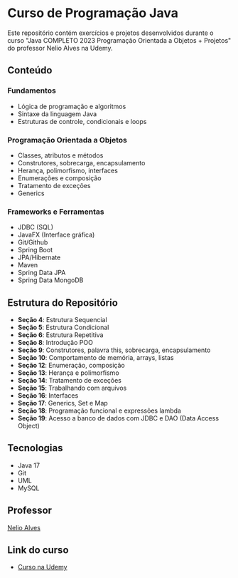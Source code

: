 # Curso de Programação Java

Este repositório contém exercícios e projetos desenvolvidos durante o curso "Java COMPLETO 2023 Programação Orientada a Objetos + Projetos" do professor Nelio Alves na Udemy.

## Conteúdo

### Fundamentos
- Lógica de programação e algoritmos
- Sintaxe da linguagem Java
- Estruturas de controle, condicionais e loops

### Programação Orientada a Objetos
- Classes, atributos e métodos
- Construtores, sobrecarga, encapsulamento
- Herança, polimorfismo, interfaces
- Enumerações e composição
- Tratamento de exceções
- Generics

### Frameworks e Ferramentas
- JDBC (SQL)
- JavaFX (Interface gráfica)
- Git/Github
- Spring Boot
- JPA/Hibernate
- Maven
- Spring Data JPA
- Spring Data MongoDB

## Estrutura do Repositório

- **Seção 4**: Estrutura Sequencial
- **Seção 5**: Estrutura Condicional
- **Seção 6**: Estrutura Repetitiva
- **Seção 8**: Introdução POO
- **Seção 9**: Construtores, palavra this, sobrecarga, encapsulamento
- **Seção 10**: Comportamento de memória, arrays, listas
- **Seção 12**: Enumeração, composição
- **Seção 13**: Herança e polimorfismo
- **Seção 14**: Tratamento de exceções
- **Seção 15**: Trabalhando com arquivos
- **Seção 16**: Interfaces
- **Seção 17**: Generics, Set e Map
- **Seção 18**: Programação funcional e expressões lambda
- **Seção 19**: Acesso a banco de dados com JDBC e DAO (Data Access Object)

## Tecnologias 

- Java 17
- Git
- UML
- MySQL

## Professor

[Nelio Alves](https://github.com/acenelio)

## Link do curso

- [Curso na Udemy](https://www.udemy.com/course/java-curso-completo/)
